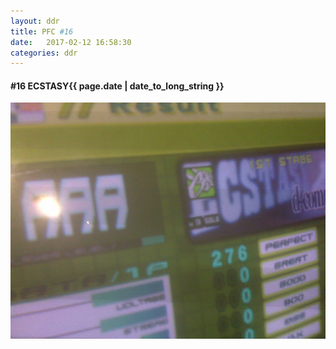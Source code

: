 ```yaml
---
layout: ddr
title: PFC #16
date:   2017-02-12 16:58:30
categories: ddr
---
```

#### **#16** ECSTASY<span class="pull-right">{{ page.date | date_to_long_string }}</span>
![](/images/pfc/16_ecstasy.jpg)
